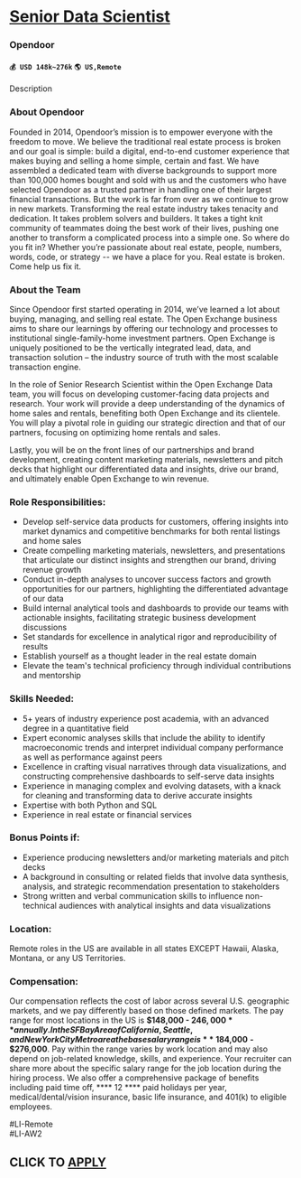 # [Senior Data Scientist](https://www.remotewlb.com/apply/senior-data-scientist-89947)  
### Opendoor  
#### `💰 USD 148k~276k` `🌎 US,Remote`  

Description

### **About Opendoor**

Founded in 2014, Opendoor’s mission is to empower everyone with the freedom to move. We believe the traditional real estate process is broken and our goal is simple: build a digital, end-to-end customer experience that makes buying and selling a home simple, certain and fast. We have assembled a dedicated team with diverse backgrounds to support more than 100,000 homes bought and sold with us and the customers who have selected Opendoor as a trusted partner in handling one of their largest financial transactions. But the work is far from over as we continue to grow in new markets. Transforming the real estate industry takes tenacity and dedication. It takes problem solvers and builders. It takes a tight knit community of teammates doing the best work of their lives, pushing one another to transform a complicated process into a simple one. So where do you fit in? Whether you’re passionate about real estate, people, numbers, words, code, or strategy -- we have a place for you. Real
estate is broken. Come help us fix it.

### About the Team

Since Opendoor first started operating in 2014, we’ve learned a lot about buying, managing, and selling real estate. The Open Exchange business aims to share our learnings by offering our technology and processes to institutional single-family-home investment partners. Open Exchange is uniquely positioned to be the vertically integrated lead, data, and transaction solution – the industry source of truth with the most scalable transaction engine.

In the role of Senior Research Scientist within the Open Exchange Data team, you will focus on developing customer-facing data projects and research. Your work will provide a deep understanding of the dynamics of home sales and rentals, benefiting both Open Exchange and its clientele. You will play a pivotal role in guiding our strategic direction and that of our partners, focusing on optimizing home rentals and sales.

Lastly, you will be on the front lines of our partnerships and brand development, creating content marketing materials, newsletters and pitch decks that highlight our differentiated data and insights, drive our brand, and ultimately enable Open Exchange to win revenue.

### Role Responsibilities:

  * Develop self-service data products for customers, offering insights into market dynamics and competitive benchmarks for both rental listings and home sales
  * Create compelling marketing materials, newsletters, and presentations that articulate our distinct insights and strengthen our brand, driving revenue growth
  * Conduct in-depth analyses to uncover success factors and growth opportunities for our partners, highlighting the differentiated advantage of our data
  * Build internal analytical tools and dashboards to provide our teams with actionable insights, facilitating strategic business development discussions
  * Set standards for excellence in analytical rigor and reproducibility of results
  * Establish yourself as a thought leader in the real estate domain
  * Elevate the team's technical proficiency through individual contributions and mentorship

### Skills Needed:

  * 5+ years of industry experience post academia, with an advanced degree in a quantitative field
  * Expert economic analyses skills that include the ability to identify macroeconomic trends and interpret individual company performance as well as performance against peers
  * Excellence in crafting visual narratives through data visualizations, and constructing comprehensive dashboards to self-serve data insights
  * Experience in managing complex and evolving datasets, with a knack for cleaning and transforming data to derive accurate insights
  * Expertise with both Python and SQL
  * Experience in real estate or financial services 

### Bonus Points if:

  * Experience producing newsletters and/or marketing materials and pitch decks
  * A background in consulting or related fields that involve data synthesis, analysis, and strategic recommendation presentation to stakeholders
  * Strong written and verbal communication skills to influence non-technical audiences with analytical insights and data visualizations

### Location:

Remote roles in the US are available in all states EXCEPT Hawaii, Alaska, Montana, or any US Territories.

### Compensation:

Our compensation reflects the cost of labor across several U.S. geographic markets, and we pay differently based on those defined markets. The pay range for most locations in the US is **$148,000 - $246,000** annually. In the SF Bay Area of California, Seattle, and New York City Metro area the base salary range is **$** **184,000** **-** **$276,000**. Pay within the range varies by work location and may also depend on job-related knowledge, skills, and experience. Your recruiter can share more about the specific salary range for the job location during the hiring process. We also offer a comprehensive package of benefits including paid time off, **** 12 **** paid holidays per year, medical/dental/vision insurance, basic life insurance, and 401(k) to eligible employees.

#LI-Remote  
#LI-AW2

  
## CLICK TO [APPLY](https://www.remotewlb.com/apply/senior-data-scientist-89947)

